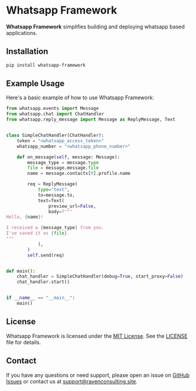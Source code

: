 # Whatsapp Framework

**Whatsapp Framework** simplifies building and deploying whatsapp based applications.

## Installation

```bash
pip install whatsapp-framework
```

## Example Usage

Here's a basic example of how to use Whatsapp Framework:

```python
from whatsapp.events import Message
from whatsapp.chat import ChatHandler
from whatsapp.reply_message import Message as ReplyMessage, Text


class SimpleChatHandler(ChatHandler):
    token = "<whatsapp_access_token>"
    whatsapp_number = "<whatsapp_phone_number>"

    def on_message(self, message: Message):
        message_type = message.type
        file = message.message.file
        name = message.contacts[0].profile.name

        req = ReplyMessage(
            type="text",
            to=message.to,
            text=Text(
                preview_url=False,
                body=f"""
Hello, {name}!

I received a {message_type} from you.
I've saved it as {file}.
"""
            ),
        )
        self.send(req)


def main():
    chat_handler = SimpleChatHandler(debug=True, start_proxy=False)
    chat_handler.start()


if __name__ == "__main__":
    main()
```

## License

Whatsapp Framework is licensed under the
[MIT License](https://github.com/raven-consult/whatsapp-framework/blob/master/LICENSE).
See the [LICENSE](https://github.com/raven-consult/whatsapp-framework/blob/master/LICENSE)
file for details.

## Contact

If you have any questions or need support, please open an issue on [GitHub Issues](https://github.com/raven-consult/whatsapp_framework/issues) or contact us at [support@ravenconsulting.site](mailto:support@ravenconsulting.site).
